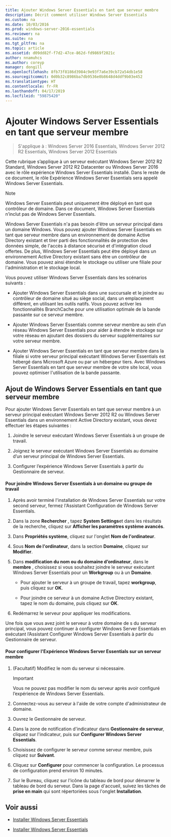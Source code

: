 ```yaml
---
title: Ajouter Windows Server Essentials en tant que serveur membre
description: Décrit comment utiliser Windows Server Essentials
ms.custom: na
ms.date: 10/03/2016
ms.prod: windows-server-2016-essentials
ms.reviewer: na
ms.suite: na
ms.tgt_pltfrm: na
ms.topic: article
ms.assetid: d09dd82f-f7d2-47ce-862d-fd9869f2021c
author: nnamuhcs
ms.author: coreyp
manager: dongill
ms.openlocfilehash: 8fb73f8186d3984c9e93f7a6e39cb72a54db1e58
ms.sourcegitcommit: 0d0b32c8986ba7db9536e0b8648d4ddf9b03e452
ms.translationtype: HT
ms.contentlocale: fr-FR
ms.lasthandoff: 04/17/2019
ms.locfileid: "59875420"
---
```

# <a name="add-windows-server-essentials-as-a-member-server"></a>Ajouter Windows Server Essentials en tant que serveur membre

>S'applique à : Windows Server 2016 Essentials, Windows Server 2012 R2 Essentials, Windows Server 2012 Essentials

Cette rubrique s’applique à un serveur exécutant Windows Server 2012 R2 Standard, Windows Server 2012 R2 Datacenter ou Windows Server 2016 avec le rôle expérience Windows Server Essentials installé. Dans le reste de ce document, le rôle Expérience Windows Server Essentials sera appelé Windows Server Essentials.  
  
> [!NOTE]
>   Windows Server Essentials peut uniquement être déployé en tant que contrôleur de domaine. Dans ce document, Windows Server Essentials n’inclut pas de Windows Server Essentials.  
  
 Windows Server Essentials n'a pas besoin d'être un serveur principal dans un domaine Windows. Vous pouvez ajouter Windows Server Essentials en tant que serveur membre dans un environnement de domaine Active Directory existant et tirer parti des fonctionnalités de protection des données simple, de l'accès à distance sécurisé et d'intégration cloud offertes. De plus, Windows Server Essentials peut être déployé dans un environnement Active Directory existant sans être un contrôleur de domaine. Vous pouvez ainsi étendre le stockage ou utiliser une filiale pour l'administration et le stockage local.  
  
 Vous pouvez utiliser Windows Server Essentials dans les scénarios suivants :  
  
-   Ajouter Windows Server Essentials dans une succursale et le joindre au contrôleur de domaine situé au siège social, dans un emplacement différent, en utilisant les outils natifs. Vous pouvez activer les fonctionnalités BranchCache pour une utilisation optimale de la bande passante sur ce serveur membre.  
  
-   Ajouter Windows Server Essentials comme serveur membre au sein d’un réseau Windows Server Essentials pour aider à étendre le stockage sur votre réseau en ajoutant des dossiers du serveur supplémentaires sur votre serveur membre.  
  
-   Ajouter Windows Server Essentials en tant que serveur membre dans la filiale si votre serveur principal exécutant Windows Server Essentials est hébergé dans Microsoft Azure ou par un hébergeur tiers. Avec Windows Server Essentials en tant que serveur membre de votre site local, vous pouvez optimiser l'utilisation de la bande passante.  
  
## <a name="adding-windows-server-essentials-as-a-member-server"></a>Ajout de Windows Server Essentials en tant que serveur membre  
 Pour ajouter Windows Server Essentials en tant que serveur membre à un serveur principal exécutant Windows Server 2012 R2 ou Windows Server Essentials dans un environnement Active Directory existant, vous devez effectuer les étapes suivantes :  
  
1.  Joindre le serveur exécutant Windows Server Essentials à un groupe de travail.  
  
2.  Joignez le serveur exécutant Windows Server Essentials au domaine d’un serveur principal de Windows Server Essentials.  
  
3.  Configurer l’expérience Windows Server Essentials à partir du Gestionnaire de serveur.  
  
#### <a name="to-join-windows-server-essentials-to-a-workgroup-or-domain"></a>Pour joindre Windows Server Essentials à un domaine ou groupe de travail  
  
1.  Après avoir terminé l'installation de Windows Server Essentials sur votre second serveur, fermez l'Assistant Configuration de Windows Server Essentials.  
  
2.  Dans la zone **Rechercher** , tapez **System Settings**et dans les résultats de la recherche, cliquez sur **Afficher les paramètres système avancés**.  
  
3.  Dans **Propriétés système**, cliquez sur l'onglet **Nom de l'ordinateur**.  
  
4.  Sous **Nom de l'ordinateur**, dans la section **Domaine**, cliquez sur **Modifier**.  
  
5.  Dans **modification du nom ou du domaine d’ordinateur**, dans le **membre** , choisissez si vous souhaitez joindre le serveur exécutant Windows Server Essentials pour un **Workgroup** ou à un **Domaine**.  
  
    -   Pour ajouter le serveur à un groupe de travail, tapez **workgroup**, puis cliquez sur **OK**.  
  
    -   Pour joindre ce serveur à un domaine Active Directory existant, tapez le nom du domaine, puis cliquez sur **OK**.  
  
6.  Redémarrez le serveur pour appliquer les modifications.  
  
 Une fois que vous avez joint le serveur à votre domaine de s du serveur principal, vous pouvez continuer à configurer Windows Server Essentials en exécutant l’Assistant Configurer Windows Server Essentials à partir du Gestionnaire de serveur.  
  
#### <a name="to-configure-windows-server-essentials-experience-on-a-member-server"></a>Pour configurer l'Expérience Windows Server Essentials sur un serveur membre  
  
1.  (Facultatif) Modifiez le nom du serveur si nécessaire.  
  
    > [!IMPORTANT]
    >  Vous ne pouvez pas modifier le nom du serveur après avoir configuré l’expérience de Windows Server Essentials.  
  
2.  Connectez-vous au serveur à l'aide de votre compte d'administrateur de domaine.  
  
3.  Ouvrez le Gestionnaire de serveur.  
  
4.  Dans la zone de notification d'indicateur dans **Gestionnaire de serveur**, cliquez sur l'indicateur, puis sur **Configurer Windows Server Essentials**.  
  
5.  Choisissez de configurer le serveur comme serveur membre, puis cliquez sur **Suivant**.  
  
6.  Cliquez sur **Configurer** pour commencer la configuration. Le processus de configuration prend environ 10 minutes.  
  
7.  Sur le Bureau, cliquez sur l'icône du tableau de bord pour démarrer le tableau de bord du serveur. Dans la page d'accueil, suivez les tâches de **prise en main** qui sont répertoriées sous l'onglet **Installation**.  
  
## <a name="see-also"></a>Voir aussi  
  

-   [Installer Windows Server Essentials](Install-Windows-Server-Essentials.md)

-   [Installer Windows Server Essentials](../install/Install-Windows-Server-Essentials.md)

